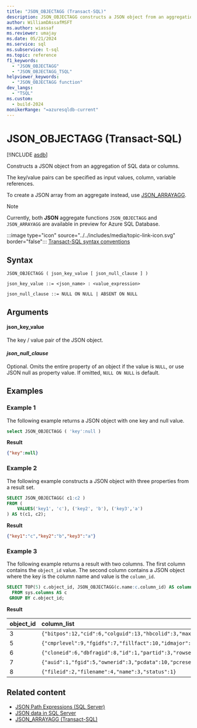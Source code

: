 ```yaml
---
title: "JSON_OBJECTAGG (Transact-SQL)"
description: JSON_OBJECTAGG constructs a JSON object from an aggregation of SQL data or columns.
author: WilliamDAssafMSFT
ms.author: wiassaf
ms.reviewer: umajay
ms.date: 05/21/2024
ms.service: sql
ms.subservice: t-sql
ms.topic: reference
f1_keywords:
  - "JSON_OBJECTAGG"
  - "JSON_OBJECTAGG_TSQL"
helpviewer_keywords:
  - "JSON_OBJECTAGG function"
dev_langs:
  - "TSQL"
ms.custom:
  - build-2024
monikerRange: "=azuresqldb-current"
---
```

# JSON_OBJECTAGG (Transact-SQL)

[!INCLUDE [asdb](../../includes/applies-to-version/asdb.md)]

 Constructs a JSON object from an aggregation of SQL data or columns.
  
 The key/value pairs can be specified as input values, column, variable references.

 To create a JSON array from an aggregate instead, use [JSON_ARRAYAGG](json-arrayagg-transact-sql.md).

> [!NOTE]
> Currently, both **JSON** aggregate functions `JSON_OBJECTAGG` and `JSON_ARRAYAGG` are available in preview for Azure SQL Database.

 :::image type="icon" source="../../includes/media/topic-link-icon.svg" border="false"::: [Transact-SQL syntax conventions](../../t-sql/language-elements/transact-sql-syntax-conventions-transact-sql.md)  
  
## Syntax
  
```syntaxsql
JSON_OBJECTAGG ( json_key_value [ json_null_clause ] )
 
json_key_value ::= <json_name> : <value_expression> 

json_null_clause ::= NULL ON NULL | ABSENT ON NULL 

```  
  
## Arguments

#### json_key_value

The key / value pair of the JSON object.

#### *json_null_clause*  

Optional. Omits the entire property of an object if the value is `NULL`, or use JSON null as property value. If omitted, `NULL ON NULL` is default. 
  
## Examples
  
### Example 1

The following example returns a JSON object with one key and null value.
  
```sql
select JSON_OBJECTAGG ( 'key':null )
```  

**Result**

```json  
{"key":null}
```

### Example 2

The following example constructs a JSON object with three properties from a result set.  
  
```sql  
SELECT JSON_OBJECTAGG( c1:c2 )
FROM (
    VALUES('key1', 'c'), ('key2', 'b'), ('key3','a')
) AS t(c1, c2);
```

**Result**

```json  
{"key1":"c","key2":"b","key3":"a"}
```

### Example 3

The following example returns a result with two columns. The first column contains the `object_id` value. The second column contains a JSON object where the key is the column name and value is the `column_id`.  

```sql  
SELECT TOP(5) c.object_id, JSON_OBJECTAGG(c.name:c.column_id) AS columns
  FROM sys.columns AS c
 GROUP BY c.object_id;
```

**Result**

|object_id|column_list|
|:--------|:--------------|
|3|`{"bitpos":12,"cid":6,"colguid":13,"hbcolid":3,"maxinrowlen":8,"nullbit":11,"offset":10,"ordkey":7,"ordlock":14,"rcmodified":4,"rscolid":2,"rsid":1,"status":9,"ti":5}`|
|5|`{"cmprlevel":9,"fgidfs":7,"fillfact":10,"idmajor":3,"idminor":4,"lockres":17,"maxint":13,"maxleaf":12,"maxnullbit":11,"minint":15,"minleaf":14,"numpart":5,"ownertype":2,"rcrows":8,"rowsetid":1,"rsguid":16,"scope_id":18,"status":6}`|
|6|`{"cloneid":6,"dbfragid":8,"id":1,"partid":3,"rowsetid":7,"segid":5,"status":9,"subid":2,"version":4}`|
|7|`{"auid":1,"fgid":5,"ownerid":3,"pcdata":10,"pcreserved":11,"pcused":9,"pgfirst":6,"pgfirstiam":8,"pgroot":7,"status":4,"type":2}`|
|8|`{"fileid":2,"filename":4,"name":3,"status":1}`|

## Related content

- [JSON Path Expressions (SQL Server)](../../relational-databases/json/json-path-expressions-sql-server.md)
- [JSON data in SQL Server](../../relational-databases/json/json-data-sql-server.md)
- [JSON_ARRAYAGG (Transact-SQL)](json-arrayagg-transact-sql.md)
